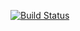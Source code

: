 [![Build Status](https://travis-ci.org/emacs-jp/reading-init.el.svg?branch=master)](https://travis-ci.org/emacs-jp/reading-init.el)
